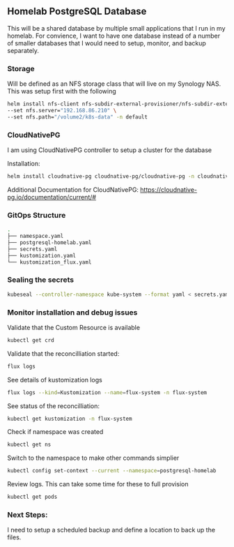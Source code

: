 ## Homelab PostgreSQL Database
This will be a shared database by multiple small applications that I run in my homelab.  For convience, I want to have one database instead of a number of smaller databases that I would need to setup, monitor, and backup separately.  

### Storage
Will be defined as an NFS storage class that will live on my Synology NAS.  This was setup first with the following

```bash
helm install nfs-client nfs-subdir-external-provisioner/nfs-subdir-external-provisioner \
--set nfs.server="192.168.86.210" \
--set nfs.path="/volume2/k8s-data" -n default
```

### CloudNativePG
I am using CloudNativePG controller to setup a cluster for the database

Installation:
```bash
helm install cloudnative-pg cloudnative-pg/cloudnative-pg -n cloudnative-pg
```

Additional Documentation for CloudNativePG:  https://cloudnative-pg.io/documentation/current/#

### GitOps Structure

```bash
.
├── namespace.yaml
├── postgresql-homelab.yaml
├── secrets.yaml
├── kustomization.yaml
└── kustomization_flux.yaml
```

### Sealing the secrets

```bash
kubeseal --controller-namespace kube-system --format yaml < secrets.yaml > sealed-postgres-secret.yaml
```

### Monitor installation and debug issues
Validate that the Custom Resource is available
```bash
kubectl get crd
```

Validate that the reconcilliation started:
```bash
flux logs
```

See details of kustomization logs
```bash
flux logs --kind=Kustomization --name=flux-system -n flux-system
```


See status of the reconcilliation:
```bash
kubectl get kustomization -n flux-system
```

Check if namespace was created
```bash
kubectl get ns
```

Switch to the namespace to make other commands simplier
```bash
kubectl config set-context --current --namespace=postgresql-homelab
```

Review logs.  This can take some time for these to full provision
```bash
kubectl get pods
```

### Next Steps:
I need to setup a scheduled backup and define a location to back up the files.